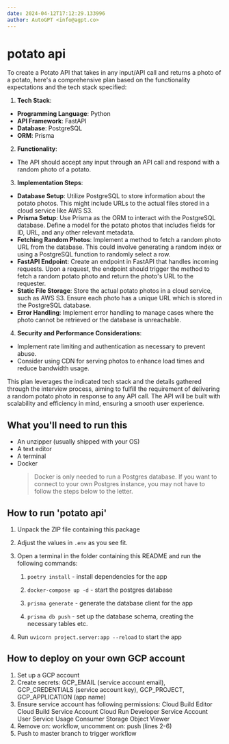 ```yaml
---
date: 2024-04-12T17:12:29.133996
author: AutoGPT <info@agpt.co>
---
```


# potato api

To create a Potato API that takes in any input/API call and returns a photo of a potato, here's a comprehensive plan based on the functionality expectations and the tech stack specified:

1. **Tech Stack**:
- **Programming Language**: Python
- **API Framework**: FastAPI
- **Database**: PostgreSQL
- **ORM**: Prisma

2. **Functionality**:
- The API should accept any input through an API call and respond with a random photo of a potato.

3. **Implementation Steps**:
- **Database Setup**: Utilize PostgreSQL to store information about the potato photos. This might include URLs to the actual files stored in a cloud service like AWS S3.
- **Prisma Setup**: Use Prisma as the ORM to interact with the PostgreSQL database. Define a model for the potato photos that includes fields for ID, URL, and any other relevant metadata.
- **Fetching Random Photos**: Implement a method to fetch a random photo URL from the database. This could involve generating a random index or using a PostgreSQL function to randomly select a row.
- **FastAPI Endpoint**: Create an endpoint in FastAPI that handles incoming requests. Upon a request, the endpoint should trigger the method to fetch a random potato photo and return the photo's URL to the requester.
- **Static File Storage**: Store the actual potato photos in a cloud service, such as AWS S3. Ensure each photo has a unique URL which is stored in the PostgreSQL database.
- **Error Handling**: Implement error handling to manage cases where the photo cannot be retrieved or the database is unreachable.

4. **Security and Performance Considerations**:
- Implement rate limiting and authentication as necessary to prevent abuse.
- Consider using CDN for serving photos to enhance load times and reduce bandwidth usage.

This plan leverages the indicated tech stack and the details gathered through the interview process, aiming to fulfill the requirement of delivering a random potato photo in response to any API call. The API will be built with scalability and efficiency in mind, ensuring a smooth user experience.

## What you'll need to run this
* An unzipper (usually shipped with your OS)
* A text editor
* A terminal
* Docker
  > Docker is only needed to run a Postgres database. If you want to connect to your own
  > Postgres instance, you may not have to follow the steps below to the letter.


## How to run 'potato api'

1. Unpack the ZIP file containing this package

2. Adjust the values in `.env` as you see fit.

3. Open a terminal in the folder containing this README and run the following commands:

    1. `poetry install` - install dependencies for the app

    2. `docker-compose up -d` - start the postgres database

    3. `prisma generate` - generate the database client for the app

    4. `prisma db push` - set up the database schema, creating the necessary tables etc.

4. Run `uvicorn project.server:app --reload` to start the app

## How to deploy on your own GCP account
1. Set up a GCP account
2. Create secrets: GCP_EMAIL (service account email), GCP_CREDENTIALS (service account key), GCP_PROJECT, GCP_APPLICATION (app name)
3. Ensure service account has following permissions: 
    Cloud Build Editor
    Cloud Build Service Account
    Cloud Run Developer
    Service Account User
    Service Usage Consumer
    Storage Object Viewer
4. Remove on: workflow, uncomment on: push (lines 2-6)
5. Push to master branch to trigger workflow
